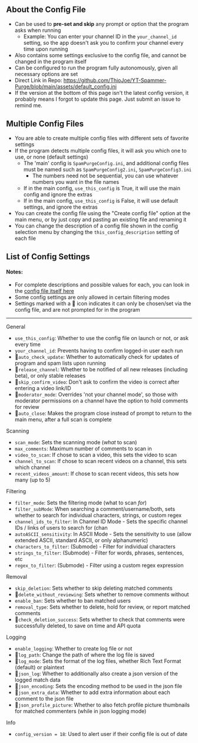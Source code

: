 ## About the Config File
* Can be used to **pre-set and skip** any prompt or option that the program asks when running
   * Example: You can enter your channel ID in the `your_channel_id` setting, so the app doesn't ask you to confirm your channel every time upon running
* Also contains some settings exclusive to the config file, and cannot be changed in the program itself
* Can be configured to run the program fully autonomously, given all necessary options are set
* Direct Link in Repo: https://github.com/ThioJoe/YT-Spammer-Purge/blob/main/assets/default_config.ini
* If the version at the bottom of this page isn't the latest config version, it probably means I forgot to update this page. Just submit an issue to remind me.

## Multiple Config Files
* You are able to create multiple config files with different sets of favorite settings
* If the program detects multiple config files, it will ask you which one to use, or none (default settings)
   * The 'main' config is `SpamPurgeConfig.ini`, and additional config files must be named such as `SpamPurgeConfig2.ini`, `SpamPurgeConfig3.ini`
      * The numbers need not be sequential, you can use whatever numbers you want in the file names
   * If in the main config, `use_this_config` is True, it will use the main config and ignore the extras
   * If in the main config, `use_this_config` is False, it will use default settings, and ignore the extras
* You can create the config file using the "Create config file" option at the main menu, or by just copy and pasting an existing file and renaming it
* You can change the description of a config file shown in the config selection menu by changing the `this_config_description` setting of each file

## List of Config Settings
#### Notes: 
* For complete descriptions and possible values for each, you can look in the [config file itself here](https://github.com/ThioJoe/YT-Spammer-Purge/blob/main/assets/default_config.ini)
* Some config settings are only allowed in certain filtering modes
* Settings marked with a 📝 icon indicates it can only be chosen/set via the config file, and are not prompted for in the program
***

General

* `use_this_config`: Whether to use the config file on launch or not, or ask every time
* `your_channel_id`: Prevents having to confirm logged-in user each run
* 📝`auto_check_update`: Whether to automatically check for updates of program and spam lists upon running
* 📝`release_channel`: Whether to be notified of all new releases (including beta), or only stable releases
* 📝`skip_confirm_video`: Don't ask to confirm the video is correct after entering a video link/ID
* 📝`moderator_mode`: Overrides 'not your channel mode', so those with moderator permissions on a channel have the option to hold comments for review
* 📝`auto_close`: Makes the program close instead of prompt to return to the main menu, after a full scan is complete

Scanning

* `scan_mode`: Sets the scanning mode (_what_ to scan)
* `max_comments`: Maximum number of comments to scan in 
* `video_to_scan`: If chose to scan a video, this sets the video to scan
* `channel_to_scan`: If chose to scan recent videos on a channel, this sets which channel
* `recent_videos_amount`: If chose to scan recent videos, this sets how many (up to 5)

Filtering

* `filter_mode`: Sets the filtering mode (what to scan _for_)
* `filter_subMode`: When searching a comment/username/both, sets whether to search for individual characters, strings, or custom regex
* `channel_ids_to_filter`: In Channel ID Mode - Sets the specific channel IDs / links of users to search for (chan
* `autoASCII_sensitivity`: In ASCII Mode - Sets the sensitivity to use (allow extended ASCII, standard ASCII, or only alphanumeric)
* `characters_to_filter`: (Submode) - Filter for individual characters
* `strings_to_filter`: (Submode) - Filter for words, phrases, sentences, etc
* `regex_to_filter`: (Submode) - Filter using a custom regex expression


Removal

* `skip_deletion`: Sets whether to skip deleting matched comments
* 📝`delete_without_reviewing`: Sets whether to remove comments without 
* `enable_ban`: Sets whether to ban matched users
* `removal_type`: Sets whether to delete, hold for review, or report matched comments
* 📝`check_deletion_success`: Sets whether to check that comments were successfully deleted, to save on time and API quota

Logging
* `enable_logging`: Whether to create log file or not
* 📝`log_path`: Change the path of where the log file is saved
* 📝`log_mode`: Sets the format of the log files, whether Rich Text Format (default) or plaintext
* 📝`json_log`: Whether to additionally also create a json version of the logged match data
* 📝`json_encoding`: Sets the encoding method to be used in the json file
* 📝`json_extra_data`: Whether to add extra information about each comment to the json file
* 📝`json_profile_picture`: Whether to also fetch profile picture thumbnails for matched commenters (while in json logging mode)

Info

* `config_version = 18`: Used to alert user if their config file is out of date